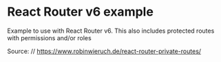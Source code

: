 # React Router v6 example

Example to use with React Router v6. This also includes protected routes with permissions and/or roles

Source: // https://www.robinwieruch.de/react-router-private-routes/
